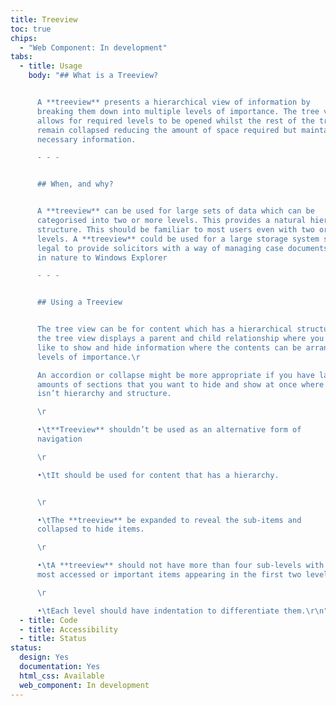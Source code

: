 ```yaml
---
title: Treeview
toc: true
chips:
  - "Web Component: In development"
tabs:
  - title: Usage
    body: "## What is a Treeview?


      A **treeview** presents a hierarchical view of information by
      breaking them down into multiple levels of importance. The tree view
      allows for required levels to be opened whilst the rest of the tree can
      remain collapsed reducing the amount of space required but maintaining the
      necessary information.

      - - -


      ## When, and why?


      A **treeview** can be used for large sets of data which can be
      categorised into two or more levels. This provides a natural hierarchy and
      structure. This should be familiar to most users even with two or more
      levels. A **treeview** could be used for a large storage system such as in
      legal to provide solicitors with a way of managing case documents similar
      in nature to Windows Explorer

      - - -


      ## Using a Treeview


      The tree view can be for content which has a hierarchical structure,
      the tree view displays a parent and child relationship where you would
      like to show and hide information where the contents can be arranged in
      levels of importance.\r

      An accordion or collapse might be more appropriate if you have large
      amounts of sections that you want to hide and show at once where there
      isn’t hierarchy and structure.

      \r

      •\t**Treeview** shouldn’t be used as an alternative form of
      navigation

      \r

      •\tIt should be used for content that has a hierarchy.


      \r

      •\tThe **treeview** be expanded to reveal the sub-items and
      collapsed to hide items.

      \r

      •\tA **treeview** should not have more than four sub-levels with the
      most accessed or important items appearing in the first two levels.

      \r

      •\tEach level should have indentation to differentiate them.\r\n"
  - title: Code
  - title: Accessibility
  - title: Status
status:
  design: Yes
  documentation: Yes
  html_css: Available
  web_component: In development
---
```

